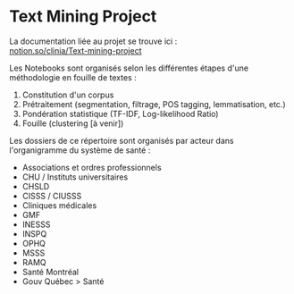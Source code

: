 # Text Mining Project
La documentation liée au projet se trouve ici :  
[notion.so/clinia/Text-mining-project](https://www.notion.so/clinia/Text-mining-project-99cd5e1f4054436ca23200d8aca6e3fa)

Les Notebooks sont organisés selon les différentes étapes d'une méthodologie en fouille de textes : 
1. Constitution d'un corpus
2. Prétraitement (segmentation, filtrage, POS tagging, lemmatisation, etc.)
3. Pondération statistique (TF-IDF, Log-likelihood Ratio)
4. Fouille (clustering [à venir])


Les dossiers de ce répertoire sont organisés par acteur dans l'organigramme du système de santé : 
- Associations et ordres professionnels
- CHU / Instituts universitaires
- CHSLD
- CISSS / CIUSSS
- Cliniques médicales
- GMF
- INESSS
- INSPQ
- OPHQ 
- MSSS
- RAMQ
- Santé Montréal
- Gouv Québec > Santé 
